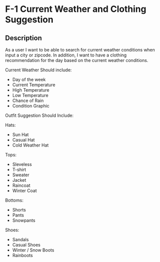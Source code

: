# F-1 Current Weather and Clothing Suggestion

## Description

As a user I want to be able to search for current weather conditions when input a city or zipcode. In addition, I want to have a clothing recommendation for the day based on the current weather conditions.

Current Weather Should include:
- Day of the week
- Current Temperature
- High Temperature
- Low Temperature
- Chance of Rain
- Condition Graphic

Outfit Suggestion Should Include:

Hats:
- Sun Hat
- Casual Hat
- Cold Weather Hat

Tops:
- Sleveless
- T-shirt
- Sweater
- Jacket
- Raincoat
- Winter Coat

Bottoms:
- Shorts
- Pants
- Snowpants

Shoes:
- Sandals
- Casual Shoes
- Winter / Snow Boots
- Rainboots
